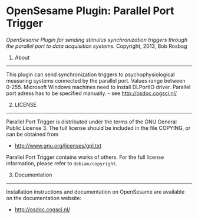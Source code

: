 OpenSesame Plugin: Parallel Port Trigger
==========

*OpenSesame Plugin for sending stimulus synchronization triggers through the parallel port to data acquisition systems.*
Copyright, 2013, Bob Rosbag

1. About
--------

This plugin can send synchronization triggers to psychophysiological measuring
systems connected by the parallel port. Values range between 0-255.
Microsoft Windows machines need to install DLPortIO driver. Parallel port adress
has to be specified manually. - see <http://osdoc.cogsci.nl/>

2. LICENSE
----------

Parallel Port Trigger is distributed under the terms of the GNU General Public License 3.
The full license should be included in the file COPYING, or can be obtained from

- <http://www.gnu.org/licenses/gpl.txt>

Parallel Port Trigger contains works of others. For the full license information, please
refer to `debian/copyright`.

3. Documentation
----------------

Installation instructions and documentation on OpenSesame are available on the documentation website:

- <http://osdoc.cogsci.nl/>

